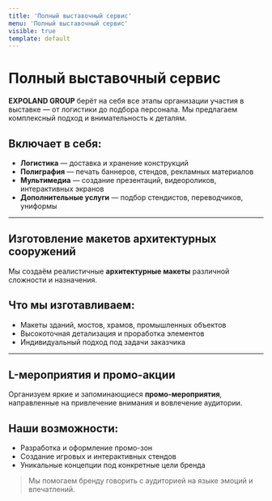 ```yaml
---
title: 'Полный выставочный сервис'
menu: 'Полный выставочный сервис'
visible: true
template: default
---
```


# Полный выставочный сервис

**EXPOLAND GROUP** берёт на себя все этапы организации участия в выставке — от логистики до подбора персонала. Мы предлагаем комплексный подход и внимательность к деталям.

## Включает в себя:

- **Логистика** — доставка и хранение конструкций  
- **Полиграфия** — печать баннеров, стендов, рекламных материалов  
- **Мультимедиа** — создание презентаций, видеороликов, интерактивных экранов  
- **Дополнительные услуги** — подбор стендистов, переводчиков, униформы

---

## Изготовление макетов архитектурных сооружений

Мы создаём реалистичные **архитектурные макеты** различной сложности и назначения.

## Что мы изготавливаем:

- Макеты зданий, мостов, храмов, промышленных объектов  
- Высокоточная детализация и проработка элементов  
- Индивидуальный подход под задачи заказчика

---

## L-мероприятия и промо-акции

Организуем яркие и запоминающиеся **промо-мероприятия**, направленные на привлечение внимания и вовлечение аудитории.

## Наши возможности:

- Разработка и оформление промо-зон  
- Создание игровых и интерактивных стендов  
- Уникальные концепции под конкретные цели бренда

> Мы помогаем бренду говорить с аудиторией на языке эмоций и впечатлений.
